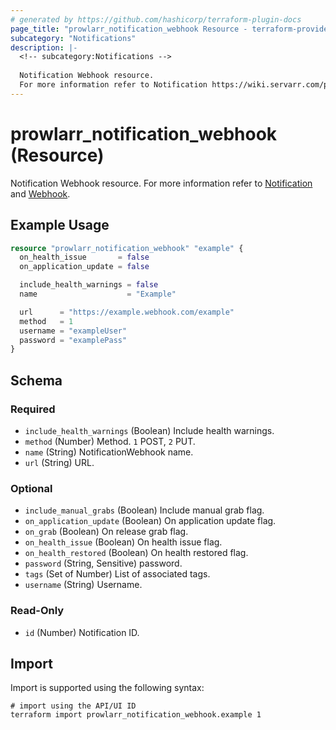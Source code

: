 ```yaml
---
# generated by https://github.com/hashicorp/terraform-plugin-docs
page_title: "prowlarr_notification_webhook Resource - terraform-provider-prowlarr"
subcategory: "Notifications"
description: |-
  <!-- subcategory:Notifications -->
  
  Notification Webhook resource.
  For more information refer to Notification https://wiki.servarr.com/prowlarr/settings#connect and Webhook https://wiki.servarr.com/prowlarr/supported#webhook.
---
```


# prowlarr_notification_webhook (Resource)

<!-- subcategory:Notifications -->
Notification Webhook resource.
For more information refer to [Notification](https://wiki.servarr.com/prowlarr/settings#connect) and [Webhook](https://wiki.servarr.com/prowlarr/supported#webhook).

## Example Usage

```terraform
resource "prowlarr_notification_webhook" "example" {
  on_health_issue       = false
  on_application_update = false

  include_health_warnings = false
  name                    = "Example"

  url      = "https://example.webhook.com/example"
  method   = 1
  username = "exampleUser"
  password = "examplePass"
}
```

<!-- schema generated by tfplugindocs -->
## Schema

### Required

- `include_health_warnings` (Boolean) Include health warnings.
- `method` (Number) Method. `1` POST, `2` PUT.
- `name` (String) NotificationWebhook name.
- `url` (String) URL.

### Optional

- `include_manual_grabs` (Boolean) Include manual grab flag.
- `on_application_update` (Boolean) On application update flag.
- `on_grab` (Boolean) On release grab flag.
- `on_health_issue` (Boolean) On health issue flag.
- `on_health_restored` (Boolean) On health restored flag.
- `password` (String, Sensitive) password.
- `tags` (Set of Number) List of associated tags.
- `username` (String) Username.

### Read-Only

- `id` (Number) Notification ID.

## Import

Import is supported using the following syntax:

```shell
# import using the API/UI ID
terraform import prowlarr_notification_webhook.example 1
```
